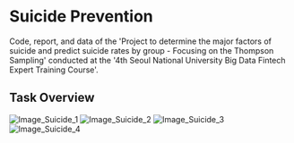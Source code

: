 # Suicide Prevention
Code, report, and data of the 'Project to determine the major factors of suicide and predict suicide rates by group - Focusing on the Thompson Sampling' conducted at the '4th Seoul National University Big Data Fintech Expert Training Course'.


## Task Overview
![Image_Suicide_1](https://user-images.githubusercontent.com/89120612/215262682-3e44adf0-cf41-4425-8cd5-edb4d546b0ae.png)
![Image_Suicide_2](https://user-images.githubusercontent.com/89120612/215262686-30f82769-487f-48bc-a949-ff0c33a2a210.png)
![Image_Suicide_3](https://user-images.githubusercontent.com/89120612/215262688-5b867d3b-2ca7-47ed-b6df-caf34f561d7a.png)
![Image_Suicide_4](https://user-images.githubusercontent.com/89120612/215262691-5a1461b9-cb9c-471f-bec8-938b14d13a6e.png)
